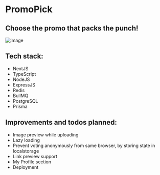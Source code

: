 # PromoPick

## Choose the promo that packs the punch!

![image](https://github.com/user-attachments/assets/51df7913-9f00-41d2-9ec1-46926993154d)

## Tech stack:

- NextJS
- TypeScript
- NodeJS
- ExpressJS
- Redis
- BullMQ
- PostgreSQL
- Prisma

## Improvements and todos planned:

- Image preview while uploading
- Lazy loading
- Prevent voting anonymously from same browser, by storing state in localstorage
- Link preview support
- My Profile section
- Deployment
